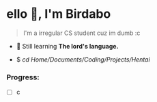 <h1>ello 👋, I'm Birdabo</h1>

 >I'm a irregular CS student cuz im dumb :c

- 🌱 Still learning **The lord's language.** 

- $ *cd Home/Documents/Coding/Projects/Hentai*

### Progress:
- [ ] c
